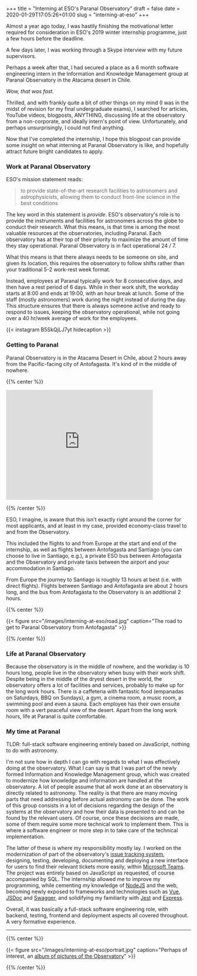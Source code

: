 +++ 
title = "Interning at ESO's Paranal Observatory"
draft = false
date = 2020-01-29T17:05:26+01:00
slug = "interning-at-eso"
+++

Almost a year ago today, I was hastily finishing the motivational letter required for consideration in ESO's 2019 winter internship programme, just a few hours before the deadline.

A few days later, I was working through a Skype interview with my future supervisors.

Perhaps a week after that, I had secured a place as a 6 month software engineering intern in the Information and Knowledge Management group at Paranal Observatory in the Atacama desert in Chile.

_Wow, that was fast._

Thrilled, and with frankly quite a bit of other things on my mind (I was in the midst of revision for my final undergraduate exams), I searched for articles, YouTube videos, blogposts, ANYTHING, discussing life at the observatory from a non-corporate, and ideally intern's point of view. Unfortunately, and perhaps unsurprisingly, I could not find anything.

Now that I've completed the internship, I hope this blogpost can provide some insight on what interning at Paranal Observatory is like, and hopefully attract future bright candidates to apply.

### Work at Paranal Observatory

ESO's mission statement reads:

> to provide state-of-the-art research facilities to astronomers and astrophysicists, allowing them to conduct front-line science in the best conditions

The key word in this statement is _provide_. ESO's observatory's role is to provide the instruments and facilities for astronomers across the globe to conduct their research. What this means, is that time is among the most valuable resources at the observatories, including Paranal. Each observatory has at their top of their priority to maximize the amount of time they stay operational. Paranal Observatory is in fact operational 24 / 7.

What this means is that there always needs to be someone on site, and given its location, this requires the observatory to follow shifts rather than your traditional 5-2 work-rest week format.

Instead, employees at Paranal typically work for 8 consecutive days, and then have a rest period of 6 days. While in their work shift, the workday starts at 8:00 and ends at 19:00, with an hour break at lunch. Some of the staff (mostly astronomers) work during the night instead of during the day. This structure ensures that there is always someone active and ready to respond to issues, keeping the observatory operational, while not going over a 40 hr/week average of work for the employees.

{{< instagram B5SkQjLJ7yt hidecaption >}}

### Getting to Paranal

Paranal Observatory is in the Atacama Desert in Chile, about 2 hours away from the Pacific-facing city of Antofagasta. It's kind of in the middle of nowhere.

{{% center %}}

<iframe src="https://www.google.com/maps/embed?pb=!1m18!1m12!1m3!1d3626.88951242352!2d-70.40657308500178!3d-24.627492684164327!2m3!1f0!2f0!3f0!3m2!1i1024!2i768!4f13.1!3m3!1m2!1s0x96a54b61d20df8a7%3A0xffc2d3eef16a026b!2sVery%20Large%20Telescope!5e0!3m2!1sen!2sit!4v1580315718353!5m2!1sen!2sit" width="400" height="300" frameborder="0" style="border:0;" allowfullscreen=""></iframe>

{{% /center %}}

ESO, I imagine, is aware that this isn't exactly right around the corner for most applicants, and at least in my case, provided economy-class travel to and from the Observatory.

This included the flights to and from Europe at the start and end of the internship, as well as flights between Antofagasta and Santiago (you can choose to live in Santiago, e.g.), a private ESO bus between Antofagasta and the Observatory and private taxis between the airport and your accommodation in Santiago.

From Europe the journey to Santiago is roughly 13 hours at best (i.e. with direct flights). Flights between Santiago and Antofagasta are about 2 hours long, and the bus from Antofagasta to the Observatory is an additional 2 hours.

{{% center %}}

{{< figure src="/images/interning-at-eso/road.jpg" caption="The road to get to Paranal Observatory from Antofagasta" >}}

{{% /center %}}

### Life at Paranal Observatory

Because the observatory is in the middle of nowhere, and the workday is 10 hours long, people live in the observatory when busy with their work shift. Despite being in the middle of the dryest desert in the world, the observatory offers a lot of facilities and services, probably to make up for the long work hours. There is a caffeteria with fantastic food (empanadas on Saturdays, BBQ on Sundays), a gym, a cinema room, a music room, a swimming pool and even a sauna. Each employee has their own ensuite room with a vert peaceful view of the desert. Apart from the long work hours, life at Paranal is quite comfortable.

<script src="https://cdn.jsdelivr.net/npm/publicalbum@latest/embed-ui.min.js" async></script>
<div class="pa-carousel-widget" style="width:100%; height:480px; display:none;"
  data-link="https://photos.app.goo.gl/Ah4JErP9mr6XFHDT6"
  data-title="Life at Paranal"
  data-description="17 new photos added to shared album">
  <object data="https://lh3.googleusercontent.com/qrRydQr0yNxzBBEXOfp6BabFIvmvoE__l5Hsb4j75bD1qIoKbiBivP9KAoHPR3QcQbzRhpxYgteqiWqcIbPe43tcIfqyxmO7kjyeY7hURDP6A1eWz36xqOFzwa_n6eGw12eJ8upnaHI=w1920-h1080"></object>
  <object data="https://lh3.googleusercontent.com/-UfaORj-1QNMBiWrjOavG04MTeARQjhuSdY4OqAb-7RqC-eIZsiHQRKzpWkRbLZS1UdDTnKBphD_mG18a6JbMpzY2auwxUvKAcdBm87x__9a1yYm2buStZPFlvuxCT8HChvkqvl49Ww=w1920-h1080"></object>
  <object data="https://lh3.googleusercontent.com/Na0agP419wVTja8CWMDv846WwgyZD1aq3kEIo5gbmbBCLhFjrYK5GipC91nKzbkd7pc45XatWvZZWaBdur60kYimk4hn6oq4hXpxoScWggSCayYFxrjTm0PqgbBQnghff1fJJXNd90k=w1920-h1080"></object>
  <object data="https://lh3.googleusercontent.com/JMmXE8FV-aGbvbYAjggbcOc-PgICXEts4A2hLK2sT4jHvlEKNPWrQ7swXB609Rt_pwAxiIqg9BdrPZpkokM7I3DO_BNdMgzUcAEmOmiMz6K7Zww5Xi836YDFYRXvCjSkYBHa4ehfQMg=m37" type="video/mp4"></object>
  <object data="https://lh3.googleusercontent.com/GxoMWIhKw9ImrNk2BPYdcmMPFQq2tccctm8qeVSSPuWhCun8C_Qzx9lStHkCipDoFtvoAx-7h2yDKdvgyYLESh8L0Ge9o_3JqPbTusYL6Dvu4afY5gsh-4RXsYahP60v6RmUCrfJ34k=w1920-h1080"></object>
  <object data="https://lh3.googleusercontent.com/pgKxbbQG2q4r2zTtJiFSl1bhzvIYk7m7qBgcK2HiIV8OmfbHPM_u7r4HdpFiolpOs-cqzY6jAgqST4M9FFHv8ruUtQpvl1uLHAYYFcJVQFI9jE_aBZtDvVzjLAa4Sl-Rck82rjHnLPs=w1920-h1080"></object>
  <object data="https://lh3.googleusercontent.com/GlmjjcLFAxmG7XVuqSwyxiUxekKp-Pr7RSOq860nAnZju44yXnWSi7-VQ58uS6T3OW1cEgLe8uBFwqcRwqVxVyX6VUEBGJxoUT7SI30sjz0QMpWTo-BG6ikfvraPwJ0WI0pWwcx6XQ4=w1920-h1080"></object>
  <object data="https://lh3.googleusercontent.com/T1SsXy0yUxMrIbZUr3NyOm1_7CWkwfmGWLLmxgnNc00sMyObn_yOexTgOMJinhfhBEeR9mDq7SDVG0fyqPBz_Kb5RdPfa7vy2e0NeDNurSsU1WQVQYFVqfLT8jrAIHibCy4-SV3ZU3w=w1920-h1080"></object>
  <object data="https://lh3.googleusercontent.com/WAz0Amy_BLFQpp6AVq0mIPXjmwPS2AwiLgnU84PP2m9LSU5JqTEEd8J7Z3JoalqxhEpFL3-IDoehwEqkSrrktx7Ej6bc8_q0acwAs-oc3N9UZvf9xIFW0O4EFrbXhD1049woRi7FPkk=w1920-h1080"></object>
  <object data="https://lh3.googleusercontent.com/G_vF_PUEZM09f9d8ofL0AZDKIMODxpbi4khWWwvZEmjQHnmBPU6WkqrLZtgbOgPN-EFPyhk0IJ04R-d5mIJXdgFVR8ugC3vmvAmJ37wfhoKyQd41_rk67ww0yWsC1YZac8AgkXm8bhY=w1920-h1080"></object>
  <object data="https://lh3.googleusercontent.com/oWb40WljyBDxy2mehY7oEcza0EkeDBBJb1g1I9WYzSL66W-XgO9Q_8UUXJ8ExOO8t5g6vaRTHvlgtQHuYcbhayX_DhzMGn2Kpn8fhtGv1gknV_fbqjT9jqBY3eGAHC7i66PYia62DaI=w1920-h1080"></object>
  <object data="https://lh3.googleusercontent.com/7Vq0nkN6x8OCY4ulRKRdvYW60W-dQDkDTwZdA4xSqcPlkT064OzpvtYBhjq6q_qSDtxAn4wXyD6cupUomh_noqrsrsv95hur5n5GGJuFX0jEXPLmwAp1tslPQHu8KBUCOwUrlc59KqQ=m37" type="video/mp4"></object>
  <object data="https://lh3.googleusercontent.com/NS07J1ps5LZVyrw8o658MNom-4f6xrA10Mk-NAspz9j6QdoB89ew7dMdXaPCuXSWLXKjKdp6ybHS48e_4-vVIqYIjsZEM5Cb2oOFrsasSc4oKFA9S4GpKT5LQSNc49KL_eCXj2522OM=w1920-h1080"></object>
  <object data="https://lh3.googleusercontent.com/-coVjDBG7yOBBYJSLYa3WaXGpOeqPTjOxxXoMNsMzAmR2qVpE1ayhnjSJr6rSo9oXqcV7_Nw0t1-UYM7jcjn7gm0bvig9bM2rv2J7t7N8wW1DMagRt0Gw9imWILTSGifY6Y6sSndwd0=w1920-h1080"></object>
  <object data="https://lh3.googleusercontent.com/azxrKVw6VWtbb5AyJ9NXaYmuVQCCa4fBxjUl2JjBQj5pxPqwjrxRboZqEeZ1PuQWZRrfDDZW2zZo-n6o-5jGssyf-ycSQt1gxsc2MBLN9WMTCaNcQXgMrlwhrPklD28MAK5u9OQoEpY=w1920-h1080"></object>
  <object data="https://lh3.googleusercontent.com/NAfRRTHSI8rReaIyGdQWTwEx1Hkr4XhVF5zf1S6sUl55FmKpT6alGiDZdYvNtMRUywWpUQfkCAZaUbMj7CB13UljjOPCPNwRumEV0M26C4VRW7zBsm5dMCphlmZr-1nED7Ad1JV6nQ0=w1920-h1080"></object>
  <object data="https://lh3.googleusercontent.com/HUUT2s78atTWBwt4knp40AI4kI3P4emt-kNUM5eSaEKdWS5aR2dsAgTCENPMWTELWBgBrRxvOvyTZ6M8Xm6k0HeDgfCdvp0QoOUPjZfSiLmKdxSHGYmSFmRM2kBKWgTu-pBCDp5gfBE=w1920-h1080"></object>
</div>

### My time at Paranal

TLDR: full-stack software engineering entirely based on JavaScript, nothing to do with astronomy.

I'm not sure how in depth I can go with regards to what I was effectively doing at the observatory. What I can say is that I was part of the newly formed Information and Knowledge Management group, which was created to modernize how knowledge and information are handled at the observatory. A lot of people assume that all work done at an observatory is directly related to astronomy. The reality is that there are many moving parts that need addressing before actual astronomy can be done. The work of this group consists in a lot of decisions regarding the design of the systems at the observatory and how their data is presented to and can be found by the relevant users. Of course, once these decisions are made, some of them require some more technical work to implement them. This is where a software engineer or more step in to take care of the technical implementation.

The latter of these is where my responsibility mostly lay. I worked on the modernization of part of the observatory's [issue tracking system](https://en.wikipedia.org/wiki/Issue_tracking_system), designing, testing, developing, documenting and deploying a new interface for users to find their relevant tickets more easily, within [Microsoft Teams](https://en.wikipedia.org/wiki/Microsoft_Teams). The project was entirely based on JavaScript as requested, of course accompanied by SQL. The internship allowed me to improve my programming, while cementing my knowledge of [NodeJS](https://en.wikipedia.org/wiki/Node.js) and the web, becoming newly exposed to frameworks and technologies such as [Vue](https://vuejs.org/), [JSDoc](https://devdocs.io/jsdoc/) and [Swagger](https://www.google.com/search?client=ubuntu&channel=fs&q=swagger&ie=utf-8&oe=utf-8), and solidifying my familiarity with [Jest](https://jestjs.io/) and [Express](https://expressjs.com/).

Overall, it was basically a full-stack software engineering role, with backend, testing, frontend and deployment aspects all covered throughout. A very formative experience.

---

{{% center %}}

{{< figure src="/images/interning-at-eso/portrait.jpg" caption="Perhaps of interest, an [album of pictures of the Observatory](https://photos.app.goo.gl/BSQR1qwyukkfoh2o6)" >}}

{{% /center %}}
